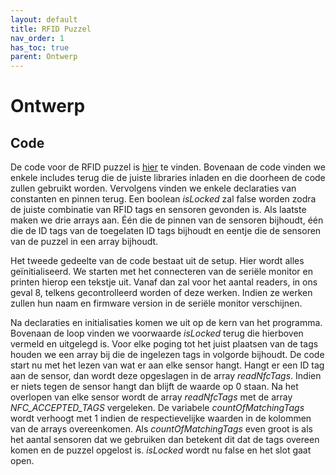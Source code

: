 ```yaml
---
layout: default
title: RFID Puzzel
nav_order: 1
has_toc: true
parent: Ontwerp
---
```


# Ontwerp

## Code

De code voor de RFID puzzel is [hier](../Code/RFIDcode.md) te vinden. Bovenaan de code vinden we enkele includes terug die de juiste libraries inladen en die doorheen de code zullen gebruikt worden. Vervolgens vinden we enkele declaraties van constanten en pinnen terug. Een boolean *isLocked* zal false worden zodra de juiste combinatie van RFID tags en sensoren gevonden is. Als laatste maken we drie arrays aan. Één die de pinnen van de sensoren bijhoudt, één die de ID tags van de toegelaten ID tags bijhoudt en eentje die de sensoren van de puzzel in een array bijhoudt.

Het tweede gedeelte van de code bestaat uit de setup. Hier wordt alles geïnitialiseerd. We starten met het connecteren van de seriële monitor en printen hierop een tekstje uit. Vanaf dan zal voor het aantal readers, in ons geval 8, telkens gecontrolleerd worden of deze werken. Indien ze werken zullen hun naam en firmware version in de seriële monitor verschijnen. 

Na declaraties en initialisaties komen we uit op de kern van het programma. Bovenaan de loop vinden we voorwaarde *isLocked* terug die hierboven vermeld en uitgelegd is. Voor elke poging tot het juist plaatsen van de tags houden we een array bij die de ingelezen tags in volgorde bijhoudt. De code start nu met het lezen van wat er aan elke sensor hangt. Hangt er een ID tag aan de sensor, dan wordt deze opgeslagen in de array *readNfcTags*. Indien er niets tegen de sensor hangt dan blijft de waarde op 0 staan. Na het overlopen van elke sensor wordt de array *readNfcTags* met de array *NFC_ACCEPTED_TAGS* vergeleken. De variabele *countOfMatchingTags* wordt verhoogt met 1 indien de respectievelijke waarden in de kolommen van de arrays overeenkomen. Als *countOfMatchingTags* even groot is als het aantal sensoren dat we gebruiken dan betekent dit dat de tags overeen komen en de puzzel opgelost is. *isLocked* wordt nu false en het slot gaat open.
